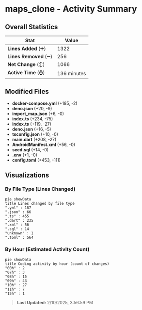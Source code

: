 # maps_clone - Activity Summary 

## Overall Statistics

| Stat                   | Value                                                             |
| ---------------------- | ----------------------------------------------------------------- |
| **Lines Added** (➕)   | 1322                                          |
| **Lines Removed** (➖) | 256                                        |
| **Net Change** (↕)    | 1066                |
| **Active Time** (⌚)   | 136 minutes |


## Modified Files
- **docker-compose.yml** (+185, -2)
- **deno.json** (+20, -9)
- **import_map.json** (+6, -0)
- **index.ts** (+234, -75)
- **index.ts** (+119, -27)
- **deno.json** (+16, -5)
- **tsconfig.json** (+10, -0)
- **main.dart** (+208, -27)
- **AndroidManifest.xml** (+56, -0)
- **seed.sql** (+14, -0)
- **.env** (+1, -0)
- **config.toml** (+453, -111)

## Visualizations

### By File Type (Lines Changed)

```mermaid
pie showData
title Lines changed by file type
".yml" : 187
".json" : 66
".ts" : 455
".dart" : 235
".xml" : 56
".sql" : 14
"unknown" : 1
".toml" : 564
```

### By Hour (Estimated Activity Count)

```mermaid
pie showData
title Coding activity by hour (count of changes)
"00h" : 2
"07h" : 3
"08h" : 15
"09h" : 43
"10h" : 27
"11h" : 7
"15h" : 1
```


> **Last Updated:** 2/10/2025, 3:56:59 PM